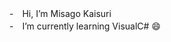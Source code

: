 -　Hi, I’m Misago Kaisuri  
-　I’m currently learning VisualC# :smile:

<!---
MisagoKaisuri/MisagoKaisuri is a ✨ special ✨ repository because its `README.md` (this file) appears on your GitHub profile.
You can click the Preview link to take a look at your changes.
--->
